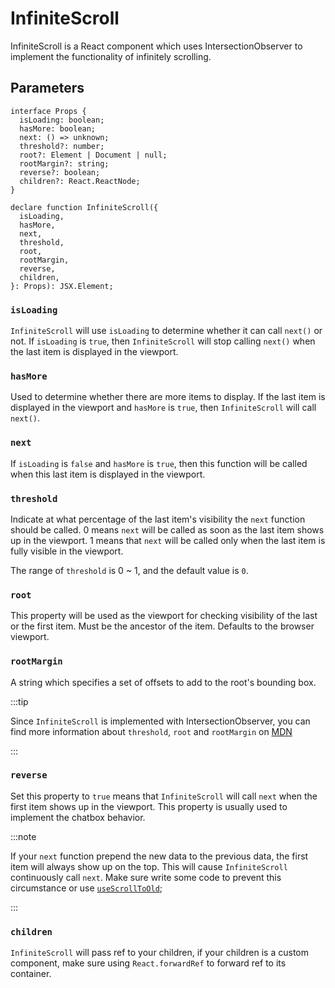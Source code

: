---
---

# InfiniteScroll

InfiniteScroll is a React component which uses IntersectionObserver to implement the functionality of infinitely scrolling.

## Parameters

```tsx
interface Props {
  isLoading: boolean;
  hasMore: boolean;
  next: () => unknown;
  threshold?: number;
  root?: Element | Document | null;
  rootMargin?: string;
  reverse?: boolean;
  children?: React.ReactNode;
}

declare function InfiniteScroll({
  isLoading,
  hasMore,
  next,
  threshold,
  root,
  rootMargin,
  reverse,
  children,
}: Props): JSX.Element;
```

### `isLoading`

`InfiniteScroll` will use `isLoading` to determine whether it can call `next()` or not. If `isLoading` is `true`, then `InfiniteScroll` will stop calling `next()` when the last item is displayed in the viewport.

### `hasMore`

Used to determine whether there are more items to display. If the last item is displayed in the viewport and `hasMore` is `true`, then `InfiniteScroll` will call `next()`.

### `next`

If `isLoading` is `false` and `hasMore` is `true`, then this function will be called when this last item is displayed in the viewport.

### `threshold`

Indicate at what percentage of the last item's visibility the `next` function should be called. 0 means `next` will be called as soon as the last item shows up in the viewport. 1 means that `next` will be called only when the last item is fully visible in the viewport.

The range of `threshold` is 0 ~ 1, and the default value is `0`.

### `root`

This property will be used as the viewport for checking visibility of the last or the first item. Must be the ancestor of the item. Defaults to the browser viewport.

### `rootMargin`

A string which specifies a set of offsets to add to the root's bounding box.

:::tip

Since `InfiniteScroll` is implemented with IntersectionObserver, you can find more information about `threshold`, `root` and `rootMargin` on [MDN](https://developer.mozilla.org/en-US/docs/Web/API/Intersection_Observer_API)

:::

### `reverse`

Set this property to `true` means that `InfiniteScroll` will call `next` when the first item shows up in the viewport. This property is usually used to implement the chatbox behavior.

:::note

If your `next` function prepend the new data to the previous data, the first item will always show up on the top. This will cause `InfiniteScroll` continuously call `next`. Make sure write some code to prevent this circumstance or use [`useScrollToOld`](./useScrollToOld.md);

:::

### `children`

`InfiniteScroll` will pass ref to your children, if your children is a custom component, make sure using `React.forwardRef` to forward ref to its container.
